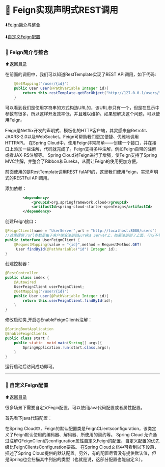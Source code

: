# 	:triangular_flag_on_post:	Feign实现声明式REST调用

<p id="t"></p>

:arrow_down:[Feign简介与整合](#a1)

:arrow_down:[自定义Feign配置](#a2)

<b id="a1"></b>

### :arrow_up_small: Feign简介与整合

:arrow_up:[返回目录](#t)

在前面的调用中，我们可以知道RestTemplate实现了REST API调用，如下代码:

```java
    @GetMapping("/user/{id}")
    public User user(@PathVariable Integer id){
        return this.restTemplate.getForObject("http://127.0.0.1/users/"+id,User.class);
    }
```


可以看到我们是使用字符串的方式构造URL的，该URL参只有一个，但是在显示中参数有很多，所以这样开发效率低，并且难以维护。如果想解决这个问题，可以使用Feign。

Feign是Netflix开发的声明式、模板化的HTTP客户端，其灵感来自Retrofit、JAXRS-2.0以及WebSocket。Feign可帮助我们更加便捷、优雅地调用HTTPAPI。
在Spring Cloud中，使用Feign非常简单——创建一个接口，并在接口上添加一些注解，代码就完成了。Feign支持多种注解，例如Feign自带的注解或者JAX-RS注解等。
Spring Cloud对Feign进行了增强，使Feign支持了Spring MVC注解，并整合了Ribbon和Eureka，从而让Feign的使用更加方便。

前面使用的是RestTemplate调用REST fulAPI的，这里我们使用Feign，实现声明式的RESTFul API调用。

添加依赖：

```xml
        <dependency>
            <groupId>org.springframework.cloud</groupId>
            <artifactId>spring-cloud-starter-openfeign</artifactId>
        </dependency>
```

创建Feign接口：

```java
@FeignClient(name = "UserServer",url = "http://localhost:8080/users")
//这里提供了url参数是由于客户端没注册到Eureka Server上，如果注册到了上面，可以不写这个参数，直接提供name 属性即可。
public interface UserFeignClient {
    @RequestMapping(value = "{id}",method = RequestMethod.GET)
     User findById(@PathVariable("id") Integer id);
}
```

创建控制器：

```java
@RestController
public class index {
    @Autowired
    UserFeignClient userFeignClient;
    @GetMapping("/user/{id}")
    public User user(@PathVariable Integer id){
        return this.userFeignClient.findById(id);
    }
}
```

修改启动类,开启@EnableFeignClients注解：

```java
@SpringBootApplication
@EnableFeignClients
public class start {
    public static  void main(String[] args){
        SpringApplication.run(start.class,args);
    }
}
```

运行启动后访问成功即可。

***

<b id="a2"></b>

### :arrow_up_small: 自定义Feign配置

:arrow_up:[返回目录](#t)

很多场景下需要自定义Fegin配置，可以使用java代码配置或者属性配置。

首先看下java代码配置：

在Spring Cloud中，Feign的默认配置类是FeignCLientsconfiguration，该类定义了Feign默认使用的编码器、解码器、所使用的契约等。
Spring Cloud 允许通过注解QFeignClient的configuration属性自定义Feign的配置，自定义配置的优先级比FeignClientsConfiguration要高。
在Spring Cloud文档中可看到以下段落，描述了Spring Cloud提供的默认配置。另外，有的配置尽管没有提供默认值，但是Spring也会扫描其中列出的类型（也就是说，这部分配置也能自定义）。

